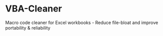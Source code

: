 # VBA-Cleaner
Macro code cleaner for Excel workbooks - Reduce file-bloat and improve portability &amp; reliability
